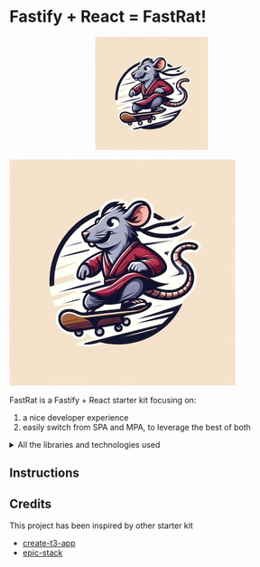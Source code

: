 # Fastify + React = FastRat!

<p align="center">
  <img 
    src="https://github.com/giacomorebonato/fastrat/blob/main/src/images/logo.jpg?raw=true" 
    alt="A rat on a skateboard"
    width='200'
    height='200'
  />
</p>

![A rat on a skateboard](src/images/logo.jpg)

FastRat is a Fastify + React starter kit focusing on:

1. a nice developer experience 
2. easily switch from SPA and MPA, to leverage the best of both

<details>
  <summary>All the libraries and technologies used</summary>

* [Fastify](https://fastify.dev)
  * a fast well maintained web framework
* [Vite](https://vitejs.dev)
  * for frontend tooling and bundling
* [Vike](https://vike.dev)
  * a Vite plugin to create your own NextJS
* [Trpc](https://trpc.io/docs/server/adapters/fastify)
  * for end points with E2E type safety
* [Vavite](https://github.com/cyco130/vavite)
  * for running and compiling Node code with Vite
* [Turso db](https://turso.tech)
  * for easy to use SQL database
* [Fly.io](https://fly.io)
  * for deployment

</details>

## Instructions

## Credits

This project has been inspired by other starter kit

- [create-t3-app](https://github.com/t3-oss/create-t3-app)
- [epic-stack](https://github.com/epicweb-dev/epic-stack)
